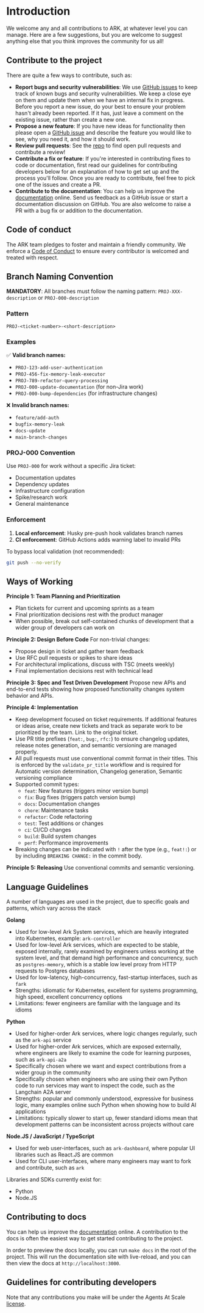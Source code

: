 # Introduction

We welcome any and all contributions to ARK, at whatever level you can manage. Here are a few suggestions, but you are welcome to suggest anything else that you think improves the community for us all!

## Contribute to the project

There are quite a few ways to contribute, such as:

* **Report bugs and security vulnerabilities**: We use [GitHub issues](https://github.com/McK-Internal/agents-at-scale/issues) to keep track of known bugs and security vulnerabilities. We keep a close eye on them and update them when we have an internal fix in progress. Before you report a new issue, do your best to ensure your problem hasn't already been reported. If it has, just leave a comment on the existing issue, rather than create a new one.
* **Propose a new feature**: If you have new ideas for functionality then please open a [GitHub issue](https://github.com/McK-Internal/agents-at-scale/issues) and describe the feature you would like to see, why you need it, and how it should work.
* **Review pull requests**: See the [repo](https://github.com/McK-Internal) to find open pull requests and contribute a review!
* **Contribute a fix or feature**: If you're interested in contributing fixes to code or documentation, first read our guidelines for contributing developers below for an explanation of how to get set up and the process you'll follow. Once you are ready to contribute, feel free to pick one of the issues and create a PR.
* **Contribute to the documentation**: You can help us improve the [documentation](https://mckinsey.github.io/agents-at-scale-ark/) online. Send us feedback as a GitHub issue or start a documentation discussion on GitHub. You are also welcome to raise a PR with a bug fix or addition to the documentation.

## Code of conduct

The ARK team pledges to foster and maintain a friendly community. We enforce a [Code of Conduct](./CODE_OF_CONDUCT.md) to ensure every contributor is welcomed and treated with respect.

## Branch Naming Convention

**MANDATORY**: All branches must follow the naming pattern: `PROJ-XXX-description` or `PROJ-000-description`

### Pattern

```
PROJ-<ticket-number>-<short-description>
```

### Examples

✅ **Valid branch names:**
- `PROJ-123-add-user-authentication`
- `PROJ-456-fix-memory-leak-executor`
- `PROJ-789-refactor-query-processing`
- `PROJ-000-update-documentation` (for non-Jira work)
- `PROJ-000-bump-dependencies` (for infrastructure changes)

❌ **Invalid branch names:**
- `feature/add-auth`
- `bugfix-memory-leak`
- `docs-update`
- `main-branch-changes`

### PROJ-000 Convention

Use `PROJ-000` for work without a specific Jira ticket:
- Documentation updates
- Dependency updates
- Infrastructure configuration
- Spike/research work
- General maintenance

### Enforcement

1. **Local enforcement**: Husky pre-push hook validates branch names
2. **CI enforcement**: GitHub Actions adds warning label to invalid PRs

To bypass local validation (not recommended):
```bash
git push --no-verify
```

## Ways of Working

**Principle 1: Team Planning and Prioritization**
- Plan tickets for current and upcoming sprints as a team
- Final prioritization decisions rest with the product manager
- When possible, break out self-contained chunks of development that a wider group of developers can work on

**Principle 2: Design Before Code**
For non-trivial changes:
- Propose design in ticket and gather team feedback
- Use RFC pull requests or spikes to share ideas
- For architectural implications, discuss with TSC (meets weekly)
- Final implementation decisions rest with technical lead

**Principle 3: Spec and Test Driven Development**
Propose new APIs and end-to-end tests showing how proposed functionality changes system behavior and APIs.

**Principle 4: Implementation**
- Keep development focused on ticket requirements. If additional features or ideas arise, create new tickets and track as separate work to be prioritized by the team. Link to the original ticket.
- Use PR title prefixes (`feat:`, `bug:`, `rfc:`) to ensure changelog updates, release notes generation, and semantic versioning are managed properly.
- All pull requests must use conventional commit format in their titles. This is enforced by the `validate_pr_title` workflow and is required for Automatic version determination, Changelog generation, Semantic versioning compliance
- Supported commit types:
    - `feat`: New features (triggers minor version bump)
    - `fix`: Bug fixes (triggers patch version bump)
    - `docs`: Documentation changes
    - `chore`: Maintenance tasks
    - `refactor`: Code refactoring
    - `test`: Test additions or changes
    - `ci`: CI/CD changes
    - `build`: Build system changes
    - `perf`: Performance improvements
- Breaking changes can be indicated with `!` after the type (e.g., `feat!:`) or by including `BREAKING CHANGE:` in the commit body.

**Principle 5: Releasing**
Use conventional commits and semantic versioning.

## Language Guidelines

A number of languages are used in the project, due to specific goals and patterns, which vary across the stack

**Golang**

- Used for low-level Ark System services, which are heavily integrated into Kubernetes, example: `ark-controller`
- Used for low-level Ark services, which are expected to be stable, exposed internally, rarely examined by engineers unless working at the system level, and that demand high performance and concurrency, such as `postgres-memory`, which is a stable low level proxy from HTTP requests to Postgres databases
- Used for low-latency, high-concurrency, fast-startup interfaces, such as `fark`
- Strengths: idiomatic for Kubernetes, excellent for systems programming, high speed, excellent concurrency options
- Limitations: fewer engineers are familiar with the language and its idioms

**Python**

- Used for higher-order Ark services, where logic changes regularly, such as the `ark-api` service
- Used for higher-order Ark services, which are exposed externally, where engineers are likely to examine the code for learning purposes, such as `ark-api-a2a`
- Specifically chosen where we want and expect contributions from a wider group in the community
- Specifically chosen when engineers who are using their own Python code to run services may want to inspect the code, such as the Langchain A2A server
- Strengths: popular and commonly understood, expressive for business logic, many examples online such Python when showing how to build AI applications
- Limitations: typically slower to start up, fewer standard idioms mean that development patterns can be inconsistent across projects without care

**Node.JS / JavaScript / TypeScript**

- Used for web user-interfaces, such as `ark-dashboard`, where popular UI libraries such as React.JS are common
- Used for CLI user-interfaces, where many engineers may want to fork and contribute, such as `ark`

Libraries and SDKs currently exist for:

- Python
- Node.JS

## Contributing to docs
You can help us improve the [documentation](https://mckinsey.github.io/agents-at-scale-ark/) online. A contribution to the docs is often the easiest way to get started contributing to the project.

In order to preview the docs locally, you can run `make docs` in the root of the project. This will run the documentation site with live-reload, and you can then view the docs at `http://localhost:3000`.

## Guidelines for contributing developers

Note that any contributions you make will be under the Agents At Scale [license](./LICENSE).
